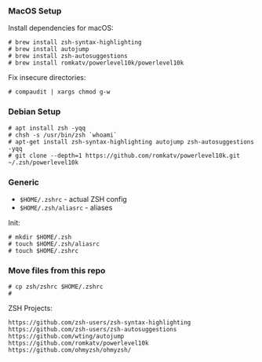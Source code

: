 ### MacOS Setup

Install dependencies for macOS:
```
# brew install zsh-syntax-highlighting
# brew install autojump
# brew install zsh-autosuggestions
# brew install romkatv/powerlevel10k/powerlevel10k
```

Fix insecure directories:
```
# compaudit | xargs chmod g-w
```

### Debian Setup

```
# apt install zsh -yqq
# chsh -s /usr/bin/zsh `whoami`
# apt-get install zsh-syntax-highlighting autojump zsh-autosuggestions -yqq
# git clone --depth=1 https://github.com/romkatv/powerlevel10k.git ~/.zsh/powerlevel10k
```

### Generic

- `$HOME/.zshrc` - actual ZSH config
- `$HOME/.zsh/aliasrc` - aliases

Init:
```
# mkdir $HOME/.zsh
# touch $HOME/.zsh/aliasrc
# touch $HOME/.zshrc
```

### Move files from this repo

```
# cp zsh/zshrc $HOME/.zshrc
# 
```

ZSH Projects:
```
https://github.com/zsh-users/zsh-syntax-highlighting
https://github.com/zsh-users/zsh-autosuggestions
https://github.com/wting/autojump
https://github.com/romkatv/powerlevel10k
https://github.com/ohmyzsh/ohmyzsh/
```

